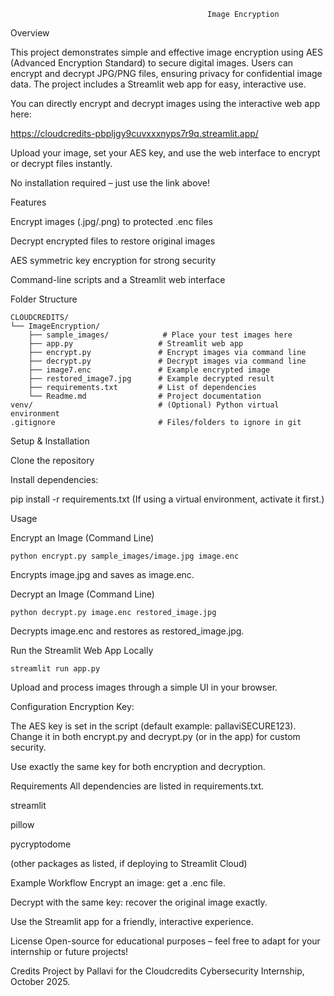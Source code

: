                                                 Image Encryption 
Overview

This project demonstrates simple and effective image encryption using AES (Advanced Encryption Standard) to secure digital images. Users can encrypt and decrypt JPG/PNG files, ensuring privacy for confidential image data. The project includes a Streamlit web app for easy, interactive use.

You can directly encrypt and decrypt images using the interactive web app here:

https://cloudcredits-pbpljgy9cuvxxxnyps7r9q.streamlit.app/

Upload your image, set your AES key, and use the web interface to encrypt or decrypt files instantly.

No installation required – just use the link above!

Features

Encrypt images (.jpg/.png) to protected .enc files

Decrypt encrypted files to restore original images

AES symmetric key encryption for strong security

Command-line scripts and a Streamlit web interface

Folder Structure

```
CLOUDCREDITS/
└── ImageEncryption/
    ├── sample_images/            # Place your test images here
    ├── app.py                   # Streamlit web app
    ├── encrypt.py               # Encrypt images via command line
    ├── decrypt.py               # Decrypt images via command line
    ├── image7.enc               # Example encrypted image
    ├── restored_image7.jpg      # Example decrypted result
    ├── requirements.txt         # List of dependencies
    └── Readme.md                # Project documentation
venv/                            # (Optional) Python virtual environment
.gitignore                       # Files/folders to ignore in git
```

Setup & Installation

Clone the repository

Install dependencies:

pip install -r requirements.txt
(If using a virtual environment, activate it first.)

Usage

Encrypt an Image (Command Line)

```
python encrypt.py sample_images/image.jpg image.enc
```
Encrypts image.jpg and saves as image.enc.

Decrypt an Image (Command Line)

```
python decrypt.py image.enc restored_image.jpg
```
Decrypts image.enc and restores as restored_image.jpg.

Run the Streamlit Web App Locally

```
streamlit run app.py
```
Upload and process images through a simple UI in your browser.

Configuration
Encryption Key:

The AES key is set in the script (default example: pallaviSECURE123). Change it in both encrypt.py and decrypt.py (or in the app) for custom security.

Use exactly the same key for both encryption and decryption.

Requirements
All dependencies are listed in requirements.txt.

streamlit

pillow

pycryptodome

(other packages as listed, if deploying to Streamlit Cloud)

Example Workflow
Encrypt an image: get a .enc file.

Decrypt with the same key: recover the original image exactly.

Use the Streamlit app for a friendly, interactive experience.

License
Open-source for educational purposes – feel free to adapt for your internship or future projects!

Credits
Project by Pallavi for the Cloudcredits Cybersecurity Internship, October 2025.

